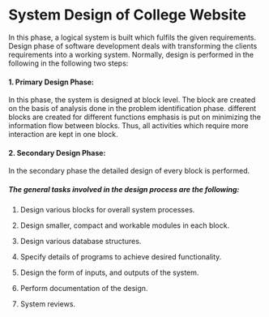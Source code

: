 # System Design of College Website

In this phase, a logical system is built which fulfils the given requirements. Design phase of software development deals with transforming the clients requirements into a working system. Normally, design is performed in the following in the following two steps:

#### 1. Primary Design Phase:

In this phase, the system is designed at block level. The block are created on the basis of analysis done in the problem identification phase. different blocks are created for different functions emphasis is put on minimizing the information flow between blocks. Thus, all activities which require more interaction are kept in one block.

#### 2. Secondary Design Phase:

In the secondary phase the detailed design of every block is performed.

##### The general tasks involved in the design process are the following:

1. Design various blocks for overall system processes.

2. Design smaller, compact and workable modules in each block.

3. Design various database structures.

4. Specify details of programs to achieve desired functionality.

5. Design the form of inputs, and outputs of the system.

6. Perform documentation of the design.

7. System reviews.
